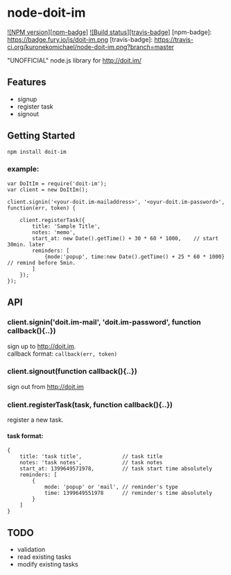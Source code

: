 node-doit-im
============

[![NPM version][npm-badge]](http://badge.fury.io/js/doit-im)
[![Build status][travis-badge]](https://travis-ci.org/kuronekomichael/node-doit-im)
[npm-badge]: https://badge.fury.io/js/doit-im.png
[travis-badge]: https://travis-ci.org/kuronekomichael/node-doit-im.png?branch=master

"UNOFFICIAL" node.js library for http://doit.im/

## Features

- signup
- register task
- signout

## Getting Started

```
npm install doit-im
```

### example:

```
var DoItIm = require('doit-im');
var client = new DoItIm();

client.signin('<your-doit.im-mailaddress>', '<oyur-doit.im-password>', function(err, token) {

	client.registerTask({
		title: 'Sample Title',
		notes: 'memo',
		start_at: new Date().getTime() + 30 * 60 * 1000,	// start 30min. later
		reminders: [
			{mode:'popup', time:new Date().getTime() + 25 * 60 * 1000} // remind before 5min.
		]
	});
});
```

## API

### client.signin('doit.im-mail', 'doit.im-password', function callback(){..})

sign up to http://doit.im.  
callback format: `callback(err, token)`

### client.signout(function callback(){..})

sign out from http://doit.im

### client.registerTask(task, function callback(){..})

register a new task.

#### task format:

```
{
    title: 'task title',             // task title
    notes: 'task notes',             // task notes
    start_at: 1399649571978,         // task start time absolutely
    reminders: [
        {
            mode: 'popup' or 'mail', // reminder's type
            time: 1399649551978      // reminder's time absolutely
        }
    ]
}
```

## TODO

- validation
- read existing tasks
- modify existing tasks
